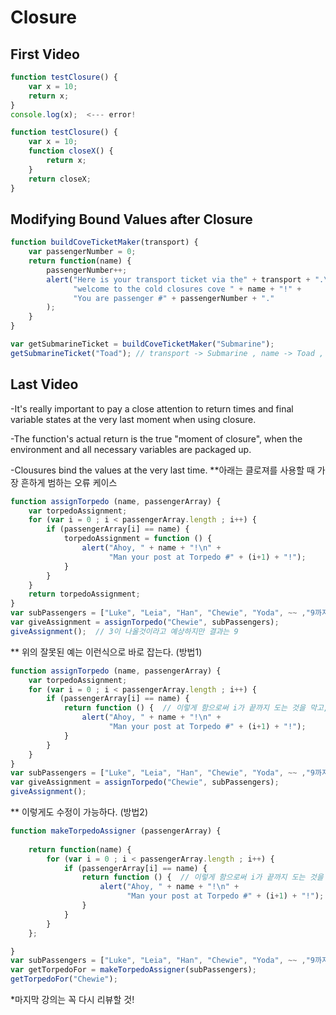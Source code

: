 # Closure

## First Video
```javascript
function testClosure() {
    var x = 10;
    return x;
}
console.log(x);  <--- error!

function testClosure() {
    var x = 10;
    function closeX() {
        return x;
    }
    return closeX;
}
```

## Modifying Bound Values after Closure
```javascript
function buildCoveTicketMaker(transport) {
    var passengerNumber = 0;
    return function(name) {
        passengerNumber++;
        alert("Here is your transport ticket via the" + transport + ".\n" +
              "welcome to the cold closures cove " + name + "!" +
              "You are passenger #" + passengerNumber + "."
        );
    }
}

var getSubmarineTicket = buildCoveTicketMaker("Submarine");
getSubmarineTicket("Toad"); // transport -> Submarine , name -> Toad , passengrNumber -> 1 
```


## Last Video
-It's really important to pay a close attention to return times and final variable states at the very last moment when using closure.

-The function's actual return is the true "moment of closure", when the environment and all necessary variables are packaged up.

-Clousures bind the values at the very last time.
**아래는 클로져를 사용할 때 가장 흔하게 범하는 오류 케이스
``` javascript
function assignTorpedo (name, passengerArray) {
    var torpedoAssignment;
    for (var i = 0 ; i < passengerArray.length ; i++) {
        if (passengerArray[i] == name) {
            torpedoAssignment = function () {
                alert("Ahoy, " + name + "!\n" +
                      "Man your post at Torpedo #" + (i+1) + "!");
            }
        }
    }
    return torpedoAssignment;
}
var subPassengers = ["Luke", "Leia", "Han", "Chewie", "Yoda", ~~ ,"9까지"];
var giveAssignment = assignTorpedo("Chewie", subPassengers);
giveAssignment();  // 3이 나올것이라고 예상하지만 결과는 9
```

** 위의 잘못된 예는 이런식으로 바로 잡는다. (방법1)
```javascript
function assignTorpedo (name, passengerArray) {
    var torpedoAssignment;
    for (var i = 0 ; i < passengerArray.length ; i++) {
        if (passengerArray[i] == name) {
            return function () {  // 이렇게 함으로써 i가 끝까지 도는 것을 막고, i를 locked 해놓을 수 있다.
                alert("Ahoy, " + name + "!\n" +
                      "Man your post at Torpedo #" + (i+1) + "!");
            }
        }  
    }
}
var subPassengers = ["Luke", "Leia", "Han", "Chewie", "Yoda", ~~ ,"9까지"];
var giveAssignment = assignTorpedo("Chewie", subPassengers);
giveAssignment();
```

** 이렇게도 수정이 가능하다. (방법2)
```javascript
function makeTorpedoAssigner (passengerArray) {
    
    return function(name) {
        for (var i = 0 ; i < passengerArray.length ; i++) {
            if (passengerArray[i] == name) {
                return function () {  // 이렇게 함으로써 i가 끝까지 도는 것을 막고, i를 locked 해놓을 수 있다.
                    alert("Ahoy, " + name + "!\n" +
                          "Man your post at Torpedo #" + (i+1) + "!");
                }
            }  
        }
    }; 

}
var subPassengers = ["Luke", "Leia", "Han", "Chewie", "Yoda", ~~ ,"9까지"];
var getTorpedoFor = makeTorpedoAssigner(subPassengers);
getTorpedoFor("Chewie");
```

*마지막 강의는 꼭 다시 리뷰할 것!